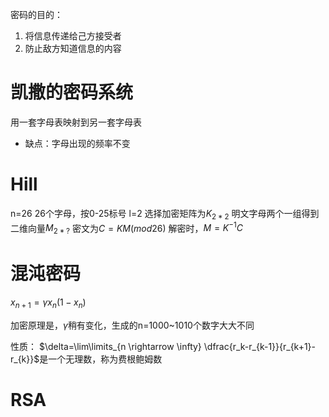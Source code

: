 密码的目的：
1. 将信息传递给己方接受者
2. 防止敌方知道信息的内容

# 凯撒的密码系统
用一套字母表映射到另一套字母表
- 缺点：字母出现的频率不变

# Hill
n=26  26个字母，按0-25标号
l=2   选择加密矩阵为$K_{2*2}$
明文字母两个一组得到二维向量$M_{2*?}$
密文为$C=KM(mod 26)$
解密时，$M=K^{-1}C$

# 混沌密码
$x_{n+1}=\gamma x_n (1-x_n)$

加密原理是，$\gamma$稍有变化，生成的n=1000~1010个数字大大不同

性质：
$\delta=\lim\limits_{n \rightarrow \infty} \dfrac{r_k-r_{k-1}}{r_{k+1}-r_{k}}$是一个无理数，称为费根鲍姆数

# RSA
